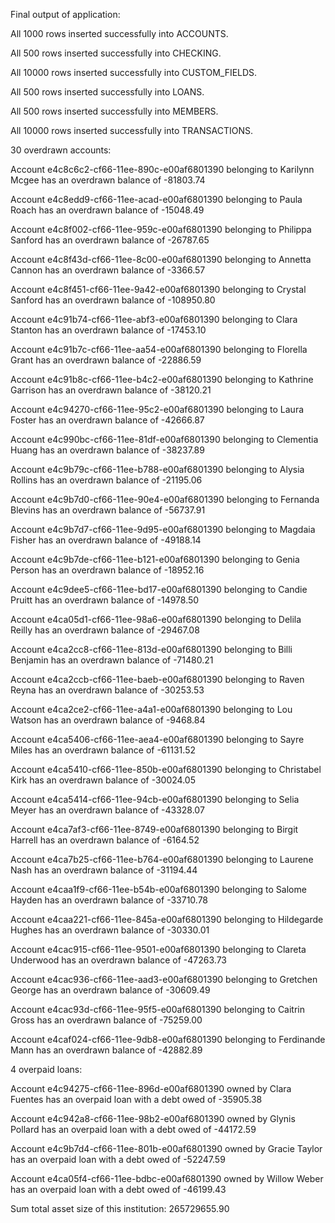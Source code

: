 Final output of application: 

All 1000 rows inserted successfully into ACCOUNTS.

All 500 rows inserted successfully into CHECKING.

All 10000 rows inserted successfully into CUSTOM_FIELDS.

All 500 rows inserted successfully into LOANS.

All 500 rows inserted successfully into MEMBERS.

All 10000 rows inserted successfully into TRANSACTIONS.


30 overdrawn accounts:

  Account e4c8c6c2-cf66-11ee-890c-e00af6801390 belonging to Karilynn Mcgee has an overdrawn balance of -81803.74 

  Account e4c8edd9-cf66-11ee-acad-e00af6801390 belonging to Paula Roach has an overdrawn balance of -15048.49

  Account e4c8f002-cf66-11ee-959c-e00af6801390 belonging to Philippa Sanford has an overdrawn balance of -26787.65

Account e4c8f43d-cf66-11ee-8c00-e00af6801390 belonging to Annetta Cannon has an overdrawn balance of -3366.57

Account e4c8f451-cf66-11ee-9a42-e00af6801390 belonging to Crystal Sanford has an overdrawn balance of -108950.80

Account e4c91b74-cf66-11ee-abf3-e00af6801390 belonging to Clara Stanton has an overdrawn balance of -17453.10

Account e4c91b7c-cf66-11ee-aa54-e00af6801390 belonging to Florella Grant has an overdrawn balance of -22886.59

Account e4c91b8c-cf66-11ee-b4c2-e00af6801390 belonging to Kathrine Garrison has an overdrawn balance of -38120.21

Account e4c94270-cf66-11ee-95c2-e00af6801390 belonging to Laura Foster has an overdrawn balance of -42666.87

Account e4c990bc-cf66-11ee-81df-e00af6801390 belonging to Clementia Huang has an overdrawn balance of -38237.89

Account e4c9b79c-cf66-11ee-b788-e00af6801390 belonging to Alysia Rollins has an overdrawn balance of -21195.06

Account e4c9b7d0-cf66-11ee-90e4-e00af6801390 belonging to Fernanda Blevins has an overdrawn balance of -56737.91

Account e4c9b7d7-cf66-11ee-9d95-e00af6801390 belonging to Magdaia Fisher has an overdrawn balance of -49188.14

Account e4c9b7de-cf66-11ee-b121-e00af6801390 belonging to Genia Person has an overdrawn balance of -18952.16

Account e4c9dee5-cf66-11ee-bd17-e00af6801390 belonging to Candie Pruitt has an overdrawn balance of -14978.50

Account e4ca05d1-cf66-11ee-98a6-e00af6801390 belonging to Delila Reilly has an overdrawn balance of -29467.08

Account e4ca2cc8-cf66-11ee-813d-e00af6801390 belonging to Billi Benjamin has an overdrawn balance of -71480.21

Account e4ca2ccb-cf66-11ee-baeb-e00af6801390 belonging to Raven Reyna has an overdrawn balance of -30253.53

Account e4ca2ce2-cf66-11ee-a4a1-e00af6801390 belonging to Lou Watson has an overdrawn balance of -9468.84

Account e4ca5406-cf66-11ee-aea4-e00af6801390 belonging to Sayre Miles has an overdrawn balance of -61131.52

Account e4ca5410-cf66-11ee-850b-e00af6801390 belonging to Christabel Kirk has an overdrawn balance of -30024.05

Account e4ca5414-cf66-11ee-94cb-e00af6801390 belonging to Selia Meyer has an overdrawn balance of -43328.07

Account e4ca7af3-cf66-11ee-8749-e00af6801390 belonging to Birgit Harrell has an overdrawn balance of -6164.52

Account e4ca7b25-cf66-11ee-b764-e00af6801390 belonging to Laurene Nash has an overdrawn balance of -31194.44

Account e4caa1f9-cf66-11ee-b54b-e00af6801390 belonging to Salome Hayden has an overdrawn balance of -33710.78

Account e4caa221-cf66-11ee-845a-e00af6801390 belonging to Hildegarde Hughes has an overdrawn balance of -30330.01

Account e4cac915-cf66-11ee-9501-e00af6801390 belonging to Clareta Underwood has an overdrawn balance of -47263.73

Account e4cac936-cf66-11ee-aad3-e00af6801390 belonging to Gretchen George has an overdrawn balance of -30609.49

Account e4cac93d-cf66-11ee-95f5-e00af6801390 belonging to Caitrin Gross has an overdrawn balance of -75259.00

Account e4caf024-cf66-11ee-9db8-e00af6801390 belonging to Ferdinande Mann has an overdrawn balance of -42882.89


4 overpaid loans:

Account e4c94275-cf66-11ee-896d-e00af6801390 owned by Clara Fuentes has an overpaid loan with a debt owed of -35905.38

Account e4c942a8-cf66-11ee-98b2-e00af6801390 owned by Glynis Pollard has an overpaid loan with a debt owed of -44172.59

Account e4c9b7d4-cf66-11ee-801b-e00af6801390 owned by Gracie Taylor has an overpaid loan with a debt owed of -52247.59

Account e4ca05f4-cf66-11ee-bdbc-e00af6801390 owned by Willow Weber has an overpaid loan with a debt owed of -46199.43

Sum total asset size of this institution: 265729655.90
